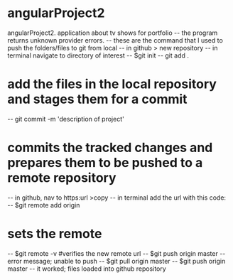 angularProject2
===============

angularProject2.  application about tv shows for portfolio
-- the program returns unknown provider errors.
-- these are the command that I used to push the folders/files to git from local
-- in github > new repository
-- in terminal navigate to directory of interest
-- $git init
-- git add .
# add the files in the local repository and stages them for a commit
-- git commit -m 'description of project'
# commits the tracked changes and prepares them to be pushed to a remote repository
-- in github, nav to https:url  >copy
-- in terminal add the url with this code:  
-- $git remote add origin <remote repository url>
# sets the remote
-- $git remote -v
#verifies the new remote url
-- $git push origin master
-- error message; unable to push
-- $git pull origin master
-- $git push origin master
-- it worked; files loaded into github repository
